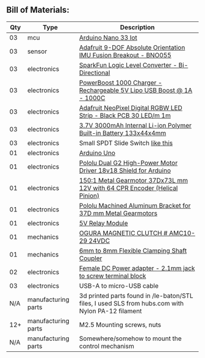 ## Bill of Materials:

Qty   | Type                | Description 
------|---------------------|-----------------------------------------------------------------------------------
03    | mcu                 | [Arduino Nano 33 Iot](https://store.arduino.cc/usa/nano-33-iot) 
03    | sensor              | [Adafruit 9-DOF Absolute Orientation IMU Fusion Breakout - BNO055](https://www.adafruit.com/product/2472)
03    | electronics         | [SparkFun Logic Level Converter - Bi-Directional](https://www.sparkfun.com/products/12009)
03    | electronics         | [PowerBoost 1000 Charger - Rechargeable 5V Lipo USB Boost @ 1A - 1000C](https://www.adafruit.com/product/2465)
03    | electronics         | [Adafruit NeoPixel Digital RGBW LED Strip - Black PCB 30 LED/m 1m](https://www.adafruit.com/product/2824?length=1)
03    | electronics         | [3.7V 3000mAh Internal Li-ion Polymer Built-in Battery 133x44x4mm](https://www.ebay.com/itm/401114885436)
03    | electronics         |  Small SPDT Slide Switch [like this](https://abra-electronics.com/electromechanical/switches/slide-switches/ssw-110-solder-slide-switch-spdt-on-on-ssw-110.html)
01    | electronics         | [Arduino Uno](https://www.sparkfun.com/products/11021)
01    | electronics         | [Pololu Dual G2 High-Power Motor Driver 18v18 Shield for Arduino](https://www.pololu.com/product/2515)
01    | electronics         | [150:1 Metal Gearmotor 37Dx73L mm 12V with 64 CPR Encoder (Helical Pinion)](https://www.pololu.com/product/2828)
01    | electronics         | [Pololu Machined Aluminum Bracket for 37D mm Metal Gearmotors](https://www.pololu.com/product/1995)
01    | electronics         | [5V Relay Module](https://www.robotshop.com/ca/en/5v-relay-module-sunfounder.html?gclid=CjwKCAiAwZTuBRAYEiwAcr67OZL98QBwL9OpL-c9DpOhmtmNLzrwy7itKKR4cuZoxTWBBtcEdRgHcBoCtg0QAvD_BwE)
01    | mechanics           | [OGURA MAGNETIC CLUTCH # AMC10-29 24VDC](https://www.ebay.com/sch/i.html?_from=R40&_trksid=p2047675.m570.l1313&_nkw=AMC-10-29+ogura&_sacat=0)
01    | mechanics           | [6mm to 8mm Flexible Clamping Shaft Coupler](https://www.servocity.com/6mm-to-8mm-flexible-clamping-shaft-coupler/)
02    | electronics         | [Female DC Power adapter - 2.1mm jack to screw terminal block](https://www.adafruit.com/product/368#description)
03    | electronics         | USB-A to micro-USB cable
N/A   | manufacturing parts | 3d printed parts found in /le-baton/STL files, I used SLS from hubs.com with Nylon PA-12 filament 
12+   | manufacturing parts | M2.5 Mounting screws, nuts
N/A   | manufacturing parts | Somewhere/somehow to mount the control mechanism
